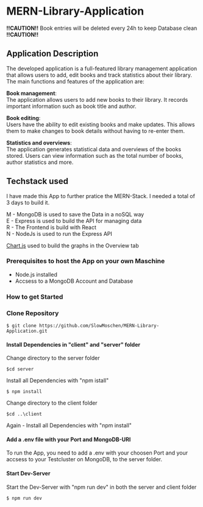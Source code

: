 # MERN-Library-Application

**!!CAUTION!!** Book entries will be deleted every 24h to keep Database clean **!!CAUTION!!**

## Application Description
The developed application is a full-featured library management application that allows users to add, edit books and track statistics about their library. The main functions and features of the application are:

**Book management**: <br/> The application allows users to add new books to their library. It records important information such as book title and author.

**Book editing**: <br/> Users have the ability to edit existing books and make updates. This allows them to make changes to book details without having to re-enter them.

**Statistics and overviews**: <br/> The application generates statistical data and overviews of the books stored. Users can view information such as the total number of books, author statistics and more.

## Techstack used

I have made this App to further pratice the MERN-Stack. I needed a total of 3 days to build it.

M - MongoDB is used to save the Data in a noSQL way <br/>
E - Express is used to build the API for managing data <br/>
R - The Frontend is build with React <br/>
N - NodeJs is used to run the Express API <br/>

<a href="https://www.chartjs.org/" target="_blank">Chart.js</a> used to build the graphs in the Overview tab

### Prerequisites to host the App on your own Maschine

- Node.js installed
- Accsess to a MongoDB Account and Database

### How to get Started

### Clone Repository
```
$ git clone https://github.com/SlowMoschen/MERN-Library-Application.git
```

#### Install Dependencies in "client" and "server" folder

Change directory to the server folder

```
$cd server
```

Install all Dependencies with "npm istall"
```
$ npm install
```

Change directory to the client folder

```
$cd ..\client
```

Again - Install all Dependencies with "npm install"

#### Add a .env file with your Port and MongoDB-URI

To run the App, you need to add a .env with your choosen Port and your accsess to your Testcluster on MongoDB, to the server folder.

#### Start Dev-Server

Start the Dev-Server with "npm run dev" in both the server and client folder
```
$ npm run dev
```
